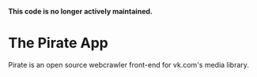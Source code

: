 **This code is no longer actively maintained.**

# The Pirate App
Pirate is an open source webcrawler front-end for vk.com's media library.
